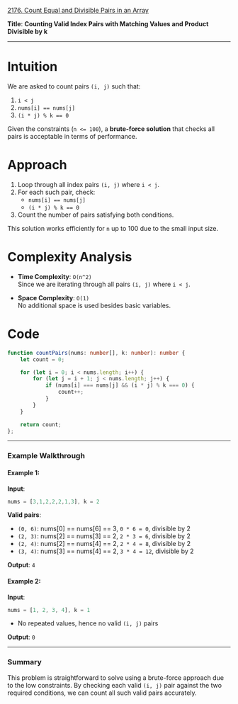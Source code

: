 [2176. Count Equal and Divisible Pairs in an Array](https://leetcode.com/problems/count-equal-and-divisible-pairs-in-an-array/)

**Title**: **Counting Valid Index Pairs with Matching Values and Product Divisible by k**

---

# Intuition

We are asked to count pairs `(i, j)` such that:

1. `i < j`
2. `nums[i] == nums[j]`
3. `(i * j) % k == 0`

Given the constraints (`n <= 100`), a **brute-force solution** that checks all pairs is acceptable in terms of performance.

# Approach

1. Loop through all index pairs `(i, j)` where `i < j`.
2. For each such pair, check:
   - `nums[i] == nums[j]`
   - `(i * j) % k == 0`
3. Count the number of pairs satisfying both conditions.

This solution works efficiently for `n` up to 100 due to the small input size.

# Complexity Analysis

- **Time Complexity**: `O(n^2)`  
  Since we are iterating through all pairs `(i, j)` where `i < j`.

- **Space Complexity**: `O(1)`  
  No additional space is used besides basic variables.

# Code

```ts
function countPairs(nums: number[], k: number): number {
    let count = 0;

    for (let i = 0; i < nums.length; i++) {
        for (let j = i + 1; j < nums.length; j++) {
            if (nums[i] === nums[j] && (i * j) % k === 0) {
                count++;
            }
        }
    }

    return count;
};

```

---

### **Example Walkthrough**

#### **Example 1:**

**Input**:  
```ts
nums = [3,1,2,2,2,1,3], k = 2
```

**Valid pairs**:

- `(0, 6)`: nums[0] == nums[6] == 3, `0 * 6 = 0`, divisible by 2 
- `(2, 3)`: nums[2] == nums[3] == 2, `2 * 3 = 6`, divisible by 2 
- `(2, 4)`: nums[2] == nums[4] == 2, `2 * 4 = 8`, divisible by 2 
- `(3, 4)`: nums[3] == nums[4] == 2, `3 * 4 = 12`, divisible by 2 

**Output**: `4`

#### **Example 2:**

**Input**:  
```ts
nums = [1, 2, 3, 4], k = 1
```

- No repeated values, hence no valid `(i, j)` pairs

**Output**: `0`

---

### **Summary**

This problem is straightforward to solve using a brute-force approach due to the low constraints. By checking each valid `(i, j)` pair against the two required conditions, we can count all such valid pairs accurately.